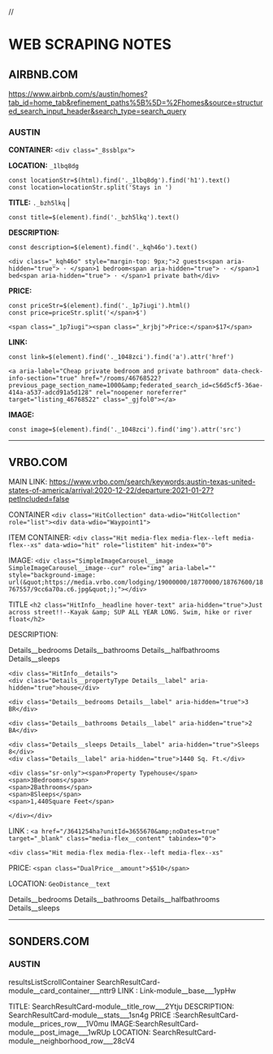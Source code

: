 //
# WEB SCRAPING NOTES  

## AIRBNB.COM
 
 https://www.airbnb.com/s/austin/homes?tab_id=home_tab&refinement_paths%5B%5D=%2Fhomes&source=structured_search_input_header&search_type=search_query


### AUSTIN


**CONTAINER:**  `<div class="_8ssblpx">`

**LOCATION:** `_1lbq8dg` 
```
const locationStr=$(html).find('._1lbq8dg').find('h1').text()
const location=locationStr.split('Stays in ')
``` 


**TITLE:**  `._bzh5lkq`  |  
```
const title=$(element).find('._bzh5lkq').text()
```
**DESCRIPTION:** 
```
const description=$(element).find('._kqh46o').text()
```

`<div class="_kqh46o" style="margin-top: 9px;">2 guests<span aria-hidden="true"> · </span>1 bedroom<span aria-hidden="true"> · </span>1 bed<span aria-hidden="true"> · </span>1 private bath</div>`

**PRICE:**

```
const priceStr=$(element).find('._1p7iugi').html() 
const price=priceStr.split('</span>$')
```

`<span class="_1p7iugi"><span class="_krjbj">Price:</span>$17</span>`

**LINK:** 
```
const link=$(element).find('._1048zci').find('a').attr('href')
```

`<a aria-label="Cheap private bedroom and private bathroom" data-check-info-section="true" href="/rooms/46768522?previous_page_section_name=1000&amp;federated_search_id=c56d5cf5-36ae-414a-a537-adcd91a5d128" rel="noopener noreferrer" target="listing_46768522" class="_gjfol0"></a>`

**IMAGE:**
 ```
 const image=$(element).find('._1048zci').find('img').attr('src')
```

---
## VRBO.COM

MAIN LINK: https://www.vrbo.com/search/keywords:austin-texas-united-states-of-america/arrival:2020-12-22/departure:2021-01-27?petIncluded=false


CONTAINER
`<div class="HitCollection" data-wdio="HitCollection" role="list"><div data-wdio="Waypoint1">`

ITEM CONTAINER:
`<div class="Hit media-flex media-flex--left media-flex--xs" data-wdio="hit" role="listitem" hit-index="0">`

IMAGE:
`<div class="SimpleImageCarousel__image SimpleImageCarousel__image--cur" role="img" aria-label="" style="background-image: url(&quot;https://media.vrbo.com/lodging/19000000/18770000/18767600/18767557/9cc6a70a.c6.jpg&quot;);"></div>`

TITLE
`<h2 class="HitInfo__headline hover-text" aria-hidden="true">Just across street!!--Kayak &amp; SUP ALL YEAR LONG. Swim, hike or river float</h2>`

DESCRIPTION:

Details__bedrooms 
Details__bathrooms 
Details__halfbathrooms 
Details__sleeps 

```
<div class="HitInfo__details">
<div class="Details__propertyType Details__label" aria-hidden="true">house</div>

<div class="Details__bedrooms Details__label" aria-hidden="true">3 BR</div>

<div class="Details__bathrooms Details__label" aria-hidden="true">2 BA</div>

<div class="Details__sleeps Details__label" aria-hidden="true">Sleeps 8</div>
<div class="Details__label" aria-hidden="true">1440 Sq. Ft.</div>

<div class="sr-only"><span>Property Typehouse</span><span>3Bedrooms</span>
<span>2Bathrooms</span>
<span>8Sleeps</span>
<span>1,440Square Feet</span>

</div></div>
```

LINK : `<a href="/3641254ha?unitId=3655670&amp;noDates=true" target="_blank" class="media-flex__content" tabindex="0">`

`<div class="Hit media-flex media-flex--left media-flex--xs"`

PRICE: `<span class="DualPrice__amount">$510</span>`


LOCATION: `GeoDistance__text`



Details__bedrooms 
Details__bathrooms 
Details__halfbathrooms 
Details__sleeps 




---
## SONDERS.COM

### AUSTIN
resultsListScrollContainer
SearchResultCard-module__card_container___nttr9
LINK : Link-module__base___1ypHw

TITLE: SearchResultCard-module__title_row___2Ytju
DESCRIPTION: SearchResultCard-module__stats___1sn4g
PRICE :SearchResultCard-module__prices_row___1V0mu
IMAGE:SearchResultCard-module__post_image___1wRUp
LOCATION: SearchResultCard-module__neighborhood_row___28cV4







